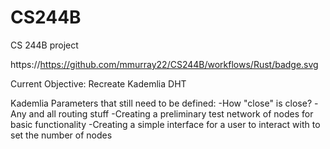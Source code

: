 # CS244B
CS 244B project

https://https://github.com/mmurray22/CS244B/workflows/Rust/badge.svg

Current Objective: Recreate Kademlia DHT

Kademlia Parameters that still need to be defined:
-How "close" is close?
-Any and all routing stuff
-Creating a preliminary test network of nodes for basic functionality
-Creating a simple interface for a user to interact with to set the number of nodes
